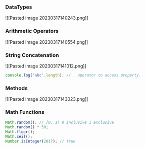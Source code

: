 ### DataTypes

![[Pasted image 20230317140243.png]]

### Arithmetic Operators

![[Pasted image 20230317140554.png]]

### String Concatenation

![[Pasted image 20230317141012.png]]

```javascript
console.log('abc'.length); // . operator to access property.
```

### Methods

![[Pasted image 20230317143023.png]]

### Math Functions

```javascript 
Math.random(); // [0, 1) 0 inclusive 1 exclusive
Math.random() * 50;
Math.floor();
Math.ceil();
Number.isInteger(2017); // true
```

